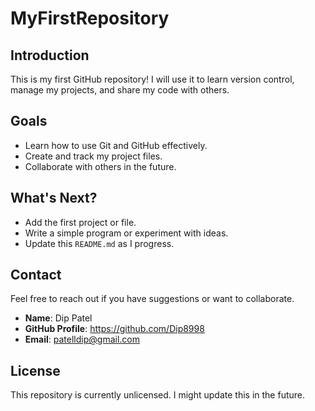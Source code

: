 # MyFirstRepository

## Introduction
This is my first GitHub repository! I will use it to learn version control, manage my projects, and share my code with others.

## Goals
- Learn how to use Git and GitHub effectively.
- Create and track my project files.
- Collaborate with others in the future.

## What's Next?
- Add the first project or file.
- Write a simple program or experiment with ideas.
- Update this `README.md` as I progress.

## Contact
Feel free to reach out if you have suggestions or want to collaborate.

- **Name**: Dip Patel
- **GitHub Profile**: https://github.com/Dip8998
- **Email**: patelldip@gmail.com

## License
This repository is currently unlicensed. I might update this in the future.
